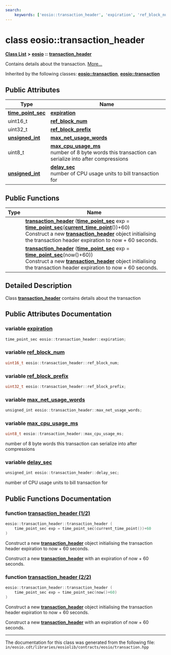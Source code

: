 ```yaml
---
search:
    keywords: ['eosio::transaction_header', 'expiration', 'ref_block_num', 'ref_block_prefix', 'max_net_usage_words', 'max_cpu_usage_ms', 'delay_sec', 'transaction_header', 'transaction_header']
---
```


# class eosio::transaction\_header

[**Class List**](annotated.md) **>** [**eosio**](namespaceeosio.md) **::** [**transaction\_header**](classeosio_1_1transaction__header.md)


Contains details about the transaction. [More...](#detailed-description)


Inherited by the following classes: **[eosio::transaction](classeosio_1_1transaction.md)**, **[eosio::transaction](classeosio_1_1transaction.md)**

## Public Attributes

|Type|Name|
|-----|-----|
|**[time\_point\_sec](classeosio_1_1time__point__sec.md)**|[**expiration**](group__transaction_ga32a532f21d5a5eeadd892723d9171e05.md#ga32a532f21d5a5eeadd892723d9171e05)|
|uint16\_t|[**ref\_block\_num**](group__transaction_ga7bd1f446f3a9a212183787d223d89766.md#ga7bd1f446f3a9a212183787d223d89766)|
|uint32\_t|[**ref\_block\_prefix**](group__transaction_gaed4b528cd8a73ac9fa9cb5b7c429f90c.md#gaed4b528cd8a73ac9fa9cb5b7c429f90c)|
|**[unsigned\_int](structeosio_1_1unsigned__int.md)**|[**max\_net\_usage\_words**](group__transaction_gaad5eeaa9d26473ae8faa0d9c5cf44c0e.md#gaad5eeaa9d26473ae8faa0d9c5cf44c0e)|
|uint8\_t|[**max\_cpu\_usage\_ms**](group__transaction_ga5fbc5f8eef0093ad65598953156d4359.md#ga5fbc5f8eef0093ad65598953156d4359)<br>number of 8 byte words this transaction can serialize into after compressions |
|**[unsigned\_int](structeosio_1_1unsigned__int.md)**|[**delay\_sec**](group__transaction_gadbe5ee5f38a82db68162188c49d62f39.md#gadbe5ee5f38a82db68162188c49d62f39)<br>number of CPU usage units to bill transaction for |


## Public Functions

|Type|Name|
|-----|-----|
||[**transaction\_header**](classeosio_1_1transaction__header_a6abf412b441f881616bad00837503075.md#1a6abf412b441f881616bad00837503075) (**[time\_point\_sec](classeosio_1_1time__point__sec.md)** exp = **[time\_point\_sec](classeosio_1_1time__point__sec.md)**(**[current\_time\_point](group__system_gad5f4701ab1b418fe1f1558e199047e35.md#gad5f4701ab1b418fe1f1558e199047e35)**())+60) <br>Construct a new **[transaction\_header](classeosio_1_1transaction__header.md)** object initialising the transaction header expiration to now + 60 seconds. |
||[**transaction\_header**](group__transaction_ga27106464af5cbbfd09b223eeb48d1e37.md#ga27106464af5cbbfd09b223eeb48d1e37) (**[time\_point\_sec](classeosio_1_1time__point__sec.md)** exp = **[time\_point\_sec](classeosio_1_1time__point__sec.md)**(now()+60)) <br>Construct a new **[transaction\_header](classeosio_1_1transaction__header.md)** object initialising the transaction header expiration to now + 60 seconds. |


## Detailed Description

Class **[transaction\_header](classeosio_1_1transaction__header.md)** contains details about the transaction 
## Public Attributes Documentation

### variable <a id="ga32a532f21d5a5eeadd892723d9171e05" href="#ga32a532f21d5a5eeadd892723d9171e05">expiration</a>

```cpp
time_point_sec eosio::transaction_header::expiration;
```



### variable <a id="ga7bd1f446f3a9a212183787d223d89766" href="#ga7bd1f446f3a9a212183787d223d89766">ref\_block\_num</a>

```cpp
uint16_t eosio::transaction_header::ref_block_num;
```



### variable <a id="gaed4b528cd8a73ac9fa9cb5b7c429f90c" href="#gaed4b528cd8a73ac9fa9cb5b7c429f90c">ref\_block\_prefix</a>

```cpp
uint32_t eosio::transaction_header::ref_block_prefix;
```



### variable <a id="gaad5eeaa9d26473ae8faa0d9c5cf44c0e" href="#gaad5eeaa9d26473ae8faa0d9c5cf44c0e">max\_net\_usage\_words</a>

```cpp
unsigned_int eosio::transaction_header::max_net_usage_words;
```



### variable <a id="ga5fbc5f8eef0093ad65598953156d4359" href="#ga5fbc5f8eef0093ad65598953156d4359">max\_cpu\_usage\_ms</a>

```cpp
uint8_t eosio::transaction_header::max_cpu_usage_ms;
```

number of 8 byte words this transaction can serialize into after compressions 


### variable <a id="gadbe5ee5f38a82db68162188c49d62f39" href="#gadbe5ee5f38a82db68162188c49d62f39">delay\_sec</a>

```cpp
unsigned_int eosio::transaction_header::delay_sec;
```

number of CPU usage units to bill transaction for 


## Public Functions Documentation

### function <a id="1a6abf412b441f881616bad00837503075" href="#1a6abf412b441f881616bad00837503075">transaction\_header (1/2)</a>

```cpp
eosio::transaction_header::transaction_header (
    time_point_sec exp = time_point_sec(current_time_point())+60
)
```

Construct a new **[transaction\_header](classeosio_1_1transaction__header.md)** object initialising the transaction header expiration to now + 60 seconds. 

Construct a new **[transaction\_header](classeosio_1_1transaction__header.md)** with an expiration of now + 60 seconds. 

### function <a id="ga27106464af5cbbfd09b223eeb48d1e37" href="#ga27106464af5cbbfd09b223eeb48d1e37">transaction\_header (2/2)</a>

```cpp
eosio::transaction_header::transaction_header (
    time_point_sec exp = time_point_sec(now()+60)
)
```

Construct a new **[transaction\_header](classeosio_1_1transaction__header.md)** object initialising the transaction header expiration to now + 60 seconds. 

Construct a new **[transaction\_header](classeosio_1_1transaction__header.md)** with an expiration of now + 60 seconds. 



----------------------------------------
The documentation for this class was generated from the following file: `in/eosio.cdt/libraries/eosiolib/contracts/eosio/transaction.hpp`
